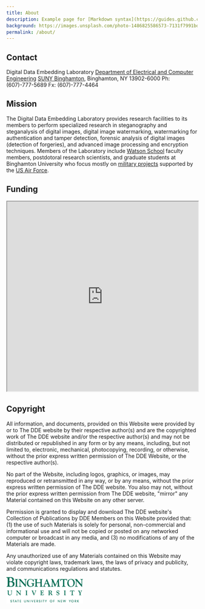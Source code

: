 ```yaml
---
title: About
description: Example page for [Markdown syntax](https://guides.github.com/features/mastering-markdown/)
background: https://images.unsplash.com/photo-1486825586573-7131f7991bdd?auto=format&w=2000
permalink: /about/
---
```


## Contact

Digital Data Embedding Laboratory
<a href="http://www.ee.binghamton.edu">Department of Electrical and Computer Engineering</a>
<a href="http://www.binghamton.edu">SUNY Binghamton</a>, Binghamton, NY 13902-6000
Ph: (607)-777-5689
Fx: (607)-777-4464

## Mission

The Digital Data Embedding Laboratory provides research facilities to its members to perform specialized research in steganography and steganalysis of digital images, digital image watermarking, watermarking for authentication and tamper detection, forensic analysis of digital images (detection of forgeries), and
advanced image processing and encryption techniques. Members of the Laboratory include <a href="http://watson.binghamton.edu">Watson School</a> faculty members, postdotoral
research scientists, and graduate students at Binghamton University who focus mostly on <a href="http://www.ws.binghamton.edu/fridrich/projects.html">military projects</a>
supported by the <a href="http://www.rl.af.mil">US Air Force</a>.

## Funding

<iframe id="leaderboard-tabs" src="http://www.ws.binghamton.edu/fridrich/projects.html" width="100%" height="500"></iframe>

## Copyright

All information, and documents, provided on this Website were provided by or to The DDE website by their respective author(s) and are the copyrighted work of The DDE website and/or the respective author(s) and may not be distributed or republished in any form or by any means, including, but not limited to, electronic, mechanical, photocopying, recording, or otherwise, without the prior express written permission of The DDE Website, or the respective author(s).

No part of the Website, including logos, graphics, or images, may reproduced or retransmitted in any way, or by any means, without the prior express written permission of The DDE website. You also may not, without the prior express written permission from The DDE website, "mirror" any Material contained on this Website on any other server.

Permission is granted to display and download The DDE website's Collection of Publications by DDE Members on this Website provided that: (1) the use of such Materials is solely for personal, non-commercial and informational use and will not be copied or posted on any networked computer or broadcast in any media, and (3) no modifications of any of the Materials are made.

Any unauthorized use of any Materials contained on this Website may violate copyright laws, trademark laws, the laws of privacy and publicity, and communications regulations and statutes.


<a href="http://www.binghamton.edu"> 
  <img style="padding: 0pt 5pt 2pt 0pt; border: 0;" width="40%" src="/assets/img/BU_logo.png" alt="Binghamton University"/>
</a>
